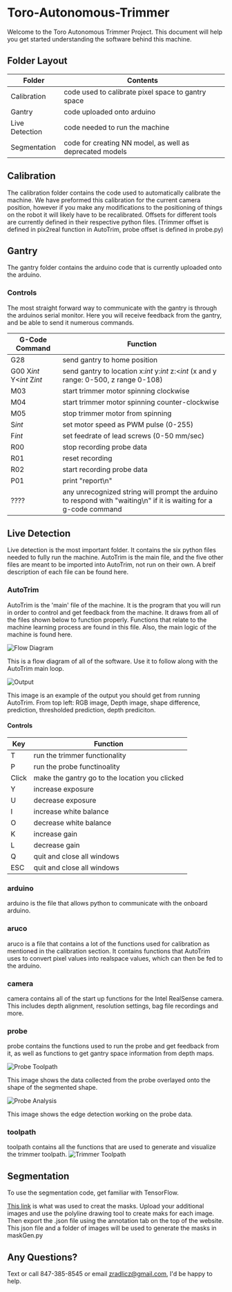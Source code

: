 # Toro-Autonomous-Trimmer
Welcome to the Toro Autonomous Trimmer Project. This document will help you get started understanding the software behind this machine.
## Folder Layout
Folder | Contents
------------ | -------------
Calibration | code used to calibrate pixel space to gantry space
Gantry | code uploaded onto arduino
Live Detection | code needed to run the machine
Segmentation | code for creating NN model, as well as deprecated models
## Calibration
  The calibration folder contains the code used to automatically calibrate the machine. We have preformed this calibration for the current camera position, however if you make any modifications to the positioning of things on the robot it will likely have to be recalibrated. Offsets for different tools are currently defined in their respective python files. (Trimmer offset is defined in pix2real function in AutoTrim, probe offset is defined in probe.py)
## Gantry
  The gantry folder contains the arduino code that is currently uploaded onto the arduino.
### Controls
  The most straight forward way to communicate with the gantry is through the arduinos serial monitor. Here you will receive feedback from the gantry, and be able to send it numerous commands.

G-Code Command | Function
------------ | -------------
G28 | send gantry to home position
G00 X*int* Y<*int* Z*int* | send gantry to location x:*int* y:*int* z:<*int* (x and y range: 0-500, z range 0-108)
M03 | start trimmer motor spinning clockwise
M04 | start trimmer motor spinning counter-clockwise
M05 | stop trimmer motor from spinning
S*int* | set motor speed as PWM pulse (0-255)
F*int* | set feedrate of lead screws (0-50 mm/sec)
R00 | stop recording probe data
R01 | reset recording
R02 | start recording probe data
P01 | print "report\n"
???? | any unrecognized string will prompt the arduino to respond with "waiting\n" if it is waiting for a g-code command

## Live Detection
  Live detection is the most important folder. It contains the six python files needed to fully run the machine. AutoTrim is the main file, and the five other files are meant to be imported into AutoTrim, not run on their own. A breif description of each file can be found here.
### AutoTrim
  AutoTrim is the 'main' file of the machine. It is the program that you will run in order to control and get feedback from the machine. It draws from all of the files shown below to function properly. Functions that relate to the machine learning process are found in this file. Also, the main logic of the machine is found here.

![Flow Diagram](images/flow_diagram.jpg)

This is a flow diagram of all of the software. Use it to follow along with the AutoTrim main loop.

![Output](/images/example_output.JPG)

This image is an example of the output you should get from running AutoTrim. From top left: RGB image, Depth image, shape difference, prediction, thresholded prediction, depth prediciton.
#### Controls
Key | Function
------------ | -------------
T | run the trimmer functionality
P | run the probe functinoality
Click | make the gantry go to the location you clicked
Y | increase exposure
U | decrease exposure
I | increase white balance
O | decrease white balance
K | increase gain
L | decrease gain
Q | quit and close all windows
ESC | quit and close all windows

### arduino
arduino is the file that allows python to communicate with the onboard arduino. 
### aruco
aruco is a file that contains a lot of the functions used for calibration as mentioned in the calibration section. It contains functions that AutoTrim uses to convert pixel values into realspace values, which can then be fed to the arduino.
### camera
camera contains all of the start up functions for the Intel RealSense camera. This includes depth alignment, resolution settings, bag file recordings and more.
### probe
probe contains the functions used to run the probe and get feedback from it, as well as functions to get gantry space information from depth maps.

![Probe Toolpath](/images/probe_toolpath.JPG)

This image shows the data collected from the probe overlayed onto the shape of the segmented shape.

![Probe Analysis](/images/probe_analyzed.JPG)

This image shows the edge detection working on the probe data.

### toolpath
toolpath contains all the functions that are used to generate and visualize the trimmer toolpath.
![Trimmer Toolpath](/images/toolpath.JPG)

## Segmentation

To use the segmentation code, get familiar with TensorFlow.

[This link](https://www.robots.ox.ac.uk/~vgg/software/via/via_demo.html) is what was used to creat the masks. Upload your additional images and use the polyline drawing tool to create maks for each image. Then export the .json file using the annotation tab on the top of the website. This json file and a folder of images will be used to generate the masks in maskGen.py

## Any Questions?
Text or call 847-385-8545 or email zradlicz@gmail.com, I'd be happy to help.


